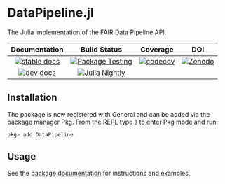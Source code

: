 # DataPipeline.jl

The Julia implementation of the FAIR Data Pipeline API.

| **Documentation** | **Build Status**        | **Coverage**         | **DOI**          |
|:-----------------:|:-----------------------:|:--------------------:|:----------------:|
| [![stable docs][docs-stable-img]][docs-stable-url] | [![Package Testing][testing-img]][testing-url] | [![codecov][codecov-img]][codecov-url] | [![Zenodo][zenodo-badge]][zenodo-url] |
| [![dev docs][docs-dev-img]][docs-dev-url] | [![Julia Nightly][nightly-img]][nightly-url] | |

## Installation

The package is now registered with General and can be added via the package manager Pkg. From the REPL type `]` to enter Pkg mode and run:

```julia
pkg> add DataPipeline
```

## Usage

See the [package documentation][docs] for instructions and examples.

[docs]: https://fairdatapipeline.github.io/DataPipeline.jl/stable/

[dp_docs]: https://fairdatapipeline.github.io/docs/introduction/

[docs-stable-img]: https://img.shields.io/badge/docs-stable-blue.svg
[docs-stable-url]: https://fairdatapipeline.github.io/DataPipeline.jl/stable/

[docs-dev-img]: https://img.shields.io/badge/docs-dev-blue.svg
[docs-dev-url]: https://fairdatapipeline.github.io/DataPipeline.jl/dev/

[testing-img]: https://github.com/FAIRDataPipeline/DataPipeline.jl/actions/workflows/testing.yaml/badge.svg
[testing-url]: https://github.com/FAIRDataPipeline/DataPipeline.jl/actions/workflows/testing.yaml

[nightly-img]: https://github.com/FAIRDataPipeline/DataPipeline.jl/actions/workflows/nightly.yaml/badge.svg
[nightly-url]: https://github.com/FAIRDataPipeline/DataPipeline.jl/actions/workflows/nightly.yaml

[codecov-img]: https://codecov.io/gh/FAIRDataPipeline/DataPipeline.jl/branch/main/graph/badge.svg?token=3toeFS7C7I
[codecov-url]: https://codecov.io/gh/FAIRDataPipeline/DataPipeline.jl

[zenodo-badge]: https://zenodo.org/badge/302237736.svg
[zenodo-url]: https://zenodo.org/badge/latestdoi/302237736
